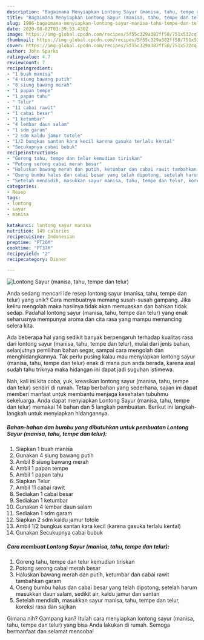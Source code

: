 ```yaml
---
description: "Bagaimana Menyiapkan Lontong Sayur (manisa, tahu, tempe dan telur) yang Bikin Ngiler"
title: "Bagaimana Menyiapkan Lontong Sayur (manisa, tahu, tempe dan telur) yang Bikin Ngiler"
slug: 1906-bagaimana-menyiapkan-lontong-sayur-manisa-tahu-tempe-dan-telur-yang-bikin-ngiler
date: 2020-08-02T03:39:53.430Z
image: https://img-global.cpcdn.com/recipes/5f55c329a382ff50/751x532cq70/lontong-sayur-manisa-tahu-tempe-dan-telur-foto-resep-utama.jpg
thumbnail: https://img-global.cpcdn.com/recipes/5f55c329a382ff50/751x532cq70/lontong-sayur-manisa-tahu-tempe-dan-telur-foto-resep-utama.jpg
cover: https://img-global.cpcdn.com/recipes/5f55c329a382ff50/751x532cq70/lontong-sayur-manisa-tahu-tempe-dan-telur-foto-resep-utama.jpg
author: John Sparks
ratingvalue: 4.7
reviewcount: 7
recipeingredient:
- "1 buah manisa"
- "4 siung bawang putih"
- "8 siung bawang merah"
- "1 papan tempe"
- "1 papan tahu"
- " Telur"
- "11 cabai rawit"
- "1 cabai besar"
- "1 ketumbar"
- "4 lembar daun salam"
- "1 sdm garam"
- "2 sdm kaldu jamur totole"
- "1/2 bungkus santan kara kecil karena gasuka terlalu kental"
- "Secukupnya cabai bubuk"
recipeinstructions:
- "Goreng tahu, tempe dan telur kemudian tiriskan"
- "Potong serong cabai merah besar"
- "Haluskan bawang merah dan putih, ketumbar dan cabai rawit tambahkan garam"
- "Oseng bumbu halus dan cabai besar yang telah dipotong, setelah harum masukkan daun salam, sedikit air, kaldu jamur dan santan"
- "Setelah mendidih, masukkan sayur manisa, tahu, tempe dan telur, koreksi rasa dan sajikan"
categories:
- Resep
tags:
- lontong
- sayur
- manisa

katakunci: lontong sayur manisa 
nutrition: 149 calories
recipecuisine: Indonesian
preptime: "PT26M"
cooktime: "PT37M"
recipeyield: "2"
recipecategory: Dinner

---
```



![Lontong Sayur (manisa, tahu, tempe dan telur)](https://img-global.cpcdn.com/recipes/5f55c329a382ff50/751x532cq70/lontong-sayur-manisa-tahu-tempe-dan-telur-foto-resep-utama.jpg)

Anda sedang mencari ide resep lontong sayur (manisa, tahu, tempe dan telur) yang unik? Cara membuatnya memang susah-susah gampang. Jika keliru mengolah maka hasilnya tidak akan memuaskan dan bahkan tidak sedap. Padahal lontong sayur (manisa, tahu, tempe dan telur) yang enak seharusnya mempunyai aroma dan cita rasa yang mampu memancing selera kita.

Ada beberapa hal yang sedikit banyak berpengaruh terhadap kualitas rasa dari lontong sayur (manisa, tahu, tempe dan telur), mulai dari jenis bahan, selanjutnya pemilihan bahan segar, sampai cara mengolah dan menghidangkannya. Tak perlu pusing kalau mau menyiapkan lontong sayur (manisa, tahu, tempe dan telur) enak di mana pun anda berada, karena asal sudah tahu triknya maka hidangan ini dapat jadi suguhan istimewa.




Nah, kali ini kita coba, yuk, kreasikan lontong sayur (manisa, tahu, tempe dan telur) sendiri di rumah. Tetap berbahan yang sederhana, sajian ini dapat memberi manfaat untuk membantu menjaga kesehatan tubuhmu sekeluarga. Anda dapat menyiapkan Lontong Sayur (manisa, tahu, tempe dan telur) memakai 14 bahan dan 5 langkah pembuatan. Berikut ini langkah-langkah untuk menyiapkan hidangannya.

<!--inarticleads1-->

##### Bahan-bahan dan bumbu yang dibutuhkan untuk pembuatan Lontong Sayur (manisa, tahu, tempe dan telur):

1. Siapkan 1 buah manisa
1. Gunakan 4 siung bawang putih
1. Ambil 8 siung bawang merah
1. Ambil 1 papan tempe
1. Ambil 1 papan tahu
1. Siapkan  Telur
1. Ambil 11 cabai rawit
1. Sediakan 1 cabai besar
1. Sediakan 1 ketumbar
1. Gunakan 4 lembar daun salam
1. Sediakan 1 sdm garam
1. Siapkan 2 sdm kaldu jamur totole
1. Ambil 1/2 bungkus santan kara kecil (karena gasuka terlalu kental)
1. Gunakan Secukupnya cabai bubuk




<!--inarticleads2-->

##### Cara membuat Lontong Sayur (manisa, tahu, tempe dan telur):

1. Goreng tahu, tempe dan telur kemudian tiriskan
1. Potong serong cabai merah besar
1. Haluskan bawang merah dan putih, ketumbar dan cabai rawit tambahkan garam
1. Oseng bumbu halus dan cabai besar yang telah dipotong, setelah harum masukkan daun salam, sedikit air, kaldu jamur dan santan
1. Setelah mendidih, masukkan sayur manisa, tahu, tempe dan telur, koreksi rasa dan sajikan




Gimana nih? Gampang kan? Itulah cara menyiapkan lontong sayur (manisa, tahu, tempe dan telur) yang bisa Anda lakukan di rumah. Semoga bermanfaat dan selamat mencoba!
